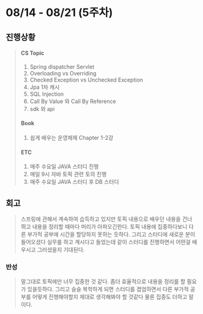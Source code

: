 # 08/14 - 08/21 (5주차)
 ## 진행상황
 > #### CS Topic </br> 
 > 1. Spring dispatcher Servlet
 > 2. Overloading vs Overriding
 > 3. Checked Exception vs Unchecked Exception
 > 4. Jpa 1차 캐시
 > 5. SQL Injection
 > 6. Call By Value 와 Call By Reference
 > 7. sdk 와 api
 > #### Book
> 1. 쉽게 배우는 운영체제 Chapter 1-2강
>  #### ETC
> 1. 매주 수요일 JAVA 스터디 진행
> 2. 매일 9시 자바 토픽 관련 토의 진행
> 3. 매주 수요일 JAVA 스터디 후 DB 스터디
>

 ## 회고
> 스프링에 관해서 계속하여 습득하고 있지만 토픽 내용으로 배우던 내용을 건너 뛰고 내용을 정리할 때마다 
> 머리가 아파오긴한다. 토픽 내용에 집중하다보니 다른 부가적 공부에 시간을 할당하지 못하는 듯하다.
> 그리고 스터디에 새로운 분이 들어오셨다 실무를 하고 계시다고 들었는데 같이 스터디를 진행하면서
> 어떤걸 배우시고 그러셨을지 기대된다.


### 반성
> 말그대로 토픽에만 너무 집중한 것 같다. 좀더 효율적으로 내용을 정리를 할 필요가 있을듯하다.
> 그리고 슬슬 복학하게 되면 스터디를 겸엄하면서 다른 부가적 공부를 어떻게 진행해야할지 제대로 생각해봐야 할 것같다 물론 집중도 더하고 말이다.
> 

